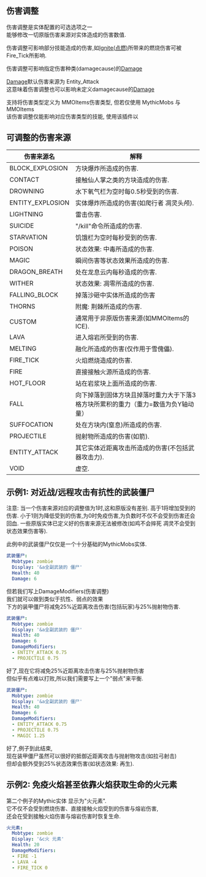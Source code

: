 **伤害调整**
-----------

伤害调整是实体配置的可选选项之一  
能够修改一切原版伤害来源对实体造成的伤害数值.

伤害调整可影响部分技能造成的伤害,如[Ignite(点燃)](/技能/列表)所带来的燃烧伤害可被Fire_Tick所影响.  

伤害调整可影响指定伤害种类(damagecause)的[Damage](/技能/列表/damage)

[Damage](/技能/列表/damage)默认伤害来源为 Entity_Attack  
这意味着伤害调整也可以影响未定义damagecause的[Damage](/技能/列表/damage)  

支持将伤害类型定义为 MMOItems伤害类型, 但若仅使用 MythicMobs 与 MMOItems  
该伤害调整仅能影响对应伤害类型的技能, 使用该插件以

**可调整的伤害来源**
-----------------------

| 伤害来源名       | 解释 |
| ---------------- | ------- |
| BLOCK_EXPLOSION  | 方块爆炸所造成的伤害. |
| CONTACT          | 接触仙人掌之类的方块造成的伤害. |
| DROWNING         | 水下氧气栏为空时每0.5秒受到的伤害. |
| ENTITY_EXPLOSION | 实体爆炸所造成的伤害(如爬行者 凋灵头颅). |
| LIGHTNING	   | 雷击伤害. |
| SUICIDE       | "/kill"命令所造成的伤害. |
| STARVATION    | 饥饿栏为空时每秒受到的伤害. |
| POISON        | 状态效果: 中毒所造成的伤害. |
| MAGIC         | 瞬间伤害等状态效果所造成的伤害. |
| DRAGON_BREATH	| 处在龙息云内每秒造成的伤害. |
| WITHER        | 状态效果: 凋零所造成的伤害. |
| FALLING_BLOCK | 掉落沙砸中实体所造成的伤害 |
| THORNS        | 附魔: 荆棘所造成的伤害. |
| CUSTOM        | 通常用于非原版伤害来源(如MMOItems的ICE). |
| LAVA          | 进入熔岩所受到的伤害. |
| MELTING       | 融化所造成的伤害(仅作用于雪傀儡). |
| FIRE_TICK     | 火焰燃烧造成的伤害. |
| FIRE          | 直接接触火源所造成的伤害. |
| HOT_FLOOR     | 站在岩浆块上面所造成的伤害. |
| FALL          | 向下掉落到固体方块且掉落时重力大于下落3格方块所累积的重力（重力=数值为负Y轴动量） |
| SUFFOCATION   | 处在方块内(窒息)所造成的伤害. |
| PROJECTILE    | 抛射物所造成的伤害(如箭). |
| ENTITY_ATTACK | 其它实体近距离攻击所造成的伤害(不包括武器攻击力). |
| VOID          | 虚空.               |

**示例1: 对近战/远程攻击有抗性的武装僵尸**
--------

注意: 当一个伤害来源对应的调整值为1时,这和原版没有差别. 高于1将增加受到的伤害. 小于1则为降低受到的伤害,为0时免疫伤害,为负数时不仅不会受到伤害还会回血. 一些原版实体已定义好的伤害来源无法被修改(如鸡不会摔死 凋灵不会受到状态效果伤害等).

此例中的武装僵尸仅仅是一个十分基础的MythicMobs实体.

```yml
武装僵尸:
  Mobtype: zombie
  Display: '&a全副武装的 僵尸'
  Health: 40
  Damage: 6
```

但若我们写上DamageModifiers(伤害调整)  
我们就可以做到类似于抗性、弱点的效果  
下方的装甲僵尸将减免25%近距离攻击伤害(包括玩家)与25%抛射物伤害.

```yml
武装僵尸:
  Mobtype: zombie
  Display: '&a全副武装的 僵尸'
  Health: 40
  Damage: 6
  DamageModifiers:
  - ENTITY_ATTACK 0.75
  - PROJECTILE 0.75
```

好了,现在它将减免25%近距离攻击伤害与25%抛射物伤害  
但似乎有点难以打败,所以我们需要写上一个"弱点"来平衡.

```yml
武装僵尸:
  Mobtype: zombie
  Display: '&a全副武装的 僵尸'
  Health: 40
  Damage: 6
  DamageModifiers:
  - ENTITY_ATTACK 0.75
  - PROJECTILE 0.75
  - MAGIC 1.25
```

好了,例子到此结束,  
现在装甲僵尸虽然可以很好的抵御近距离攻击与抛射物攻击(如拉弓射击)  
但却会额外受到25%状态效果伤害(如状态效果: 再生).

**示例2: 免疫火焰甚至依靠火焰获取生命的火元素**
--------

第二个例子的Mythic实体 显示为"火元素".  
它不仅不会受到燃烧伤害、直接接触火焰受到的伤害与熔岩伤害,  
还会在受到接触火焰伤害与熔岩伤害时恢复生命.

```yml
火元素:
  Mobtype: zombie
  Display: '&c火 元素'
  Health: 20
  DamageModifiers:
  - FIRE -1
  - LAVA -4
  - FIRE_TICK 0
```